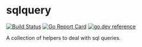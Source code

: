# sqlquery
[![Build Status](https://github.com/allisson/sqlquery/workflows/Release/badge.svg)](https://github.com/allisson/sqlquery/actions)
[![Go Report Card](https://goreportcard.com/badge/github.com/allisson/sqlquery)](https://goreportcard.com/report/github.com/allisson/sqlquery)
[![go.dev reference](https://img.shields.io/badge/go.dev-reference-007d9c?logo=go&logoColor=white&style=flat-square)](https://pkg.go.dev/github.com/allisson/sqlquery)

A collection of helpers to deal with sql queries.
